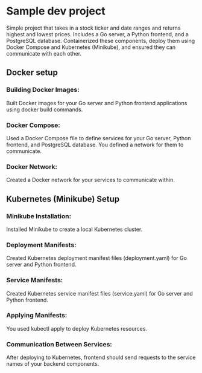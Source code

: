 # Sample dev project

Simple project that takes in a stock ticker and date ranges and returns highest and lowest prices. Includes a Go server, a Python frontend, and a PostgreSQL database. Containerized these components, deploy them using Docker Compose and Kubernetes (Minikube), and ensured they can communicate with each other.

## Docker setup
### Building Docker Images:
Built Docker images for your Go server and Python frontend applications using docker build commands.

### Docker Compose:
Used a Docker Compose file to define services for your Go server, Python frontend, and PostgreSQL database. You defined a network for them to communicate.

### Docker Network:
Created a Docker network for your services to communicate within.

## Kubernetes (Minikube) Setup
### Minikube Installation:
Installed Minikube to create a local Kubernetes cluster.

### Deployment Manifests:
Created Kubernetes deployment manifest files (deployment.yaml) for Go server and Python frontend.

### Service Manifests:
Created Kubernetes service manifest files (service.yaml) for Go server and Python frontend.

### Applying Manifests:
You used kubectl apply to deploy Kubernetes resources.

### Communication Between Services:
After deploying to Kubernetes, frontend should send requests to the service names of your backend components.